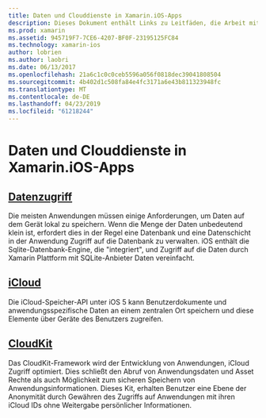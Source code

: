 ```yaml
---
title: Daten und Clouddienste in Xamarin.iOS-Apps
description: Dieses Dokument enthält Links zu Leitfäden, die Arbeit mit lokalen Daten, iCloud und CloudKit in einer Xamarin.iOS-app beschrieben.
ms.prod: xamarin
ms.assetid: 945719F7-7CE6-4207-BF0F-23195125FC84
ms.technology: xamarin-ios
author: lobrien
ms.author: laobri
ms.date: 06/13/2017
ms.openlocfilehash: 21a6c1c0c0ceb5596a056f0818dec39041808504
ms.sourcegitcommit: 4b402d1c508fa84e4fc3171a6e43b811323948fc
ms.translationtype: MT
ms.contentlocale: de-DE
ms.lasthandoff: 04/23/2019
ms.locfileid: "61218244"
---
```

# <a name="data-and-cloud-services-in-xamarinios-apps"></a>Daten und Clouddienste in Xamarin.iOS-Apps

##  <a name="data-accessiosdata-clouddataindexmd"></a>[Datenzugriff](~/ios/data-cloud/data/index.md)

Die meisten Anwendungen müssen einige Anforderungen, um Daten auf dem Gerät lokal zu speichern. Wenn die Menge der Daten unbedeutend klein ist, erfordert dies in der Regel eine Datenbank und eine Datenschicht in der Anwendung Zugriff auf die Datenbank zu verwalten. iOS enthält die Sqlite-Datenbank-Engine, die "integriert", und Zugriff auf die Daten durch Xamarin Plattform mit SQLite-Anbieter Daten vereinfacht.

##  <a name="icloudiosdata-cloudintroduction-to-icloudmd"></a>[iCloud](~/ios/data-cloud/introduction-to-icloud.md)

Die iCloud-Speicher-API unter iOS 5 kann Benutzerdokumente und anwendungsspezifische Daten an einem zentralen Ort speichern und diese Elemente über Geräte des Benutzers zugreifen.

##  <a name="cloudkitiosdata-cloudintro-to-cloudkitmd"></a>[CloudKit](~/ios/data-cloud/intro-to-cloudkit.md)

Das CloudKit-Framework wird der Entwicklung von Anwendungen, iCloud Zugriff optimiert. Dies schließt den Abruf von Anwendungsdaten und Asset Rechte als auch Möglichkeit zum sicheren Speichern von Anwendungsinformationen. Dieses Kit, erhalten Benutzer eine Ebene der Anonymität durch Gewähren des Zugriffs auf Anwendungen mit ihren iCloud IDs ohne Weitergabe persönlicher Informationen.